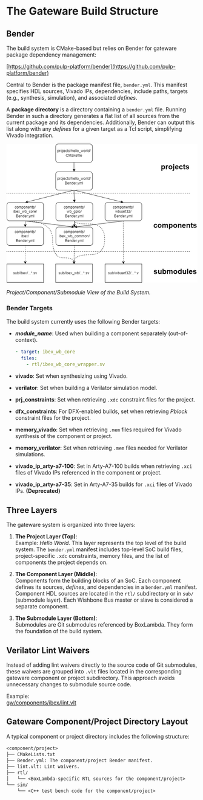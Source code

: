 # The Gateware Build Structure

## Bender

The build system is CMake-based but relies on Bender for gateware package dependency management:

[https://github.com/pulp-platform/bender](https://github.com/pulp-platform/bender)

Central to Bender is the package manifest file, `bender.yml`. This manifest specifies HDL sources, Vivado IPs, dependencies, include paths, targets (e.g., synthesis, simulation), and associated *defines*. 

A **package directory** is a directory containing a `bender.yml` file. Running Bender in such a directory generates a flat list of all sources from the current package and its dependencies. Additionally, Bender can output this list along with any *defines* for a given target as a Tcl script, simplifying Vivado integration.

![Project View of the Build System](assets/Project_Build_Diagram.png)

*Project/Component/Submodule View of the Build System.*

### Bender Targets

The build system currently uses the following Bender targets:

- ***module_name***: Used when building a component separately (out-of-context).

    ```yaml
    - target: ibex_wb_core
      files:
        - rtl/ibex_wb_core_wrapper.sv
    ```

- **vivado**: Set when synthesizing using Vivado.
- **verilator**: Set when building a Verilator simulation model.
- **prj_constraints**: Set when retrieving `.xdc` constraint files for the project.
- **dfx_constraints**: For DFX-enabled builds, set when retrieving *Pblock* constraint files for the project.
- **memory_vivado**: Set when retrieving `.mem` files required for Vivado synthesis of the component or project.
- **memory_verilator**: Set when retrieving `.mem` files needed for Verilator simulations.
- **vivado_ip_arty-a7-100**: Set in Arty-A7-100 builds when retrieving `.xci` files of Vivado IPs referenced in the component or project.
- **vivado_ip_arty-a7-35**: Set in Arty-A7-35 builds for `.xci` files of Vivado IPs. **(Deprecated)**

## Three Layers

The gateware system is organized into three layers:

1. **The Project Layer (Top)**:  
   Example: *Hello World*. This layer represents the top level of the build system. The `bender.yml` manifest includes top-level SoC build files, project-specific `.xdc` constraints, memory files, and the list of components the project depends on.

2. **The Component Layer (Middle)**:  
   Components form the building blocks of an SoC. Each component defines its sources, *defines*, and dependencies in a `bender.yml` manifest. Component HDL sources are located in the `rtl/` subdirectory or in `sub/` (submodule layer). Each Wishbone Bus master or slave is considered a separate component.

3. **The Submodule Layer (Bottom)**:  
   Submodules are Git submodules referenced by BoxLambda. They form the foundation of the build system.

## Verilator Lint Waivers

Instead of adding lint waivers directly to the source code of Git submodules, these waivers are grouped into `.vlt` files located in the corresponding gateware component or project subdirectory. This approach avoids unnecessary changes to submodule source code.

Example:  
[gw/components/ibex/lint.vlt](https://github.com/epsilon537/boxlambda/blob/master/gw/components/ibex/lint.vlt)

## Gateware Component/Project Directory Layout

A typical component or project directory includes the following structure:

```
<component/project>
├── CMakeLists.txt
├── Bender.yml: The component/project Bender manifest.
├── lint.vlt: Lint waivers.
├── rtl/
│   └── <BoxLambda-specific RTL sources for the component/project>
└── sim/
    └── <C++ test bench code for the component/project>
```
